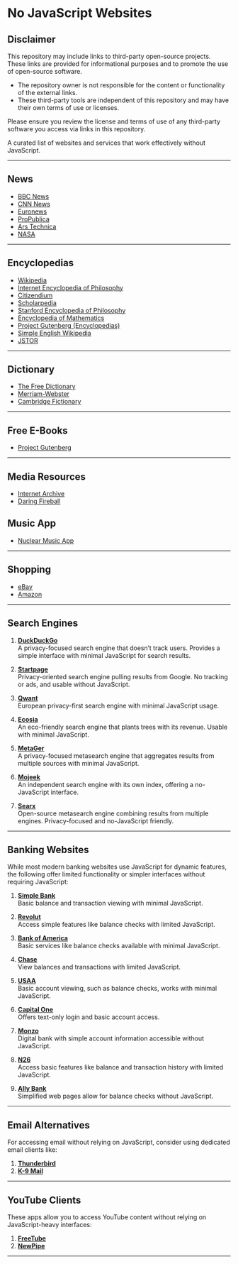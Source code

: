 # No JavaScript Websites

## Disclaimer

This repository may include links to third-party open-source projects. These links are provided for informational purposes and to promote the use of open-source software.

- The repository owner is not responsible for the content or functionality of the external links.
- These third-party tools are independent of this repository and may have their own terms of use or licenses.

Please ensure you review the license and terms of use of any third-party software you access via links in this repository.

A curated list of websites and services that work effectively without JavaScript.

---

## News
- [BBC News](https://www.bbc.co.uk/news)
- [CNN News](https://edition.cnn.com)
- [Euronews](https://www.euronews.com)
- [ProPublica](https://www.propublica.org)
- [Ars Technica](https://arstechnica.com)
- [NASA](https://www.nasa.gov)

---

## Encyclopedias
- [Wikipedia](https://www.wikipedia.org)
- [Internet Encyclopedia of Philosophy](https://www.iep.utm.edu)
- [Citizendium](https://en.citizendium.org/wiki/Main_Page)
- [Scholarpedia](http://www.scholarpedia.org/)
- [Stanford Encyclopedia of Philosophy](https://plato.stanford.edu)
- [Encyclopedia of Mathematics](https://www.encyclopediaofmath.org/)
- [Project Gutenberg (Encyclopedias)](https://www.gutenberg.org)
- [Simple English Wikipedia](https://simple.wikipedia.org)
- [JSTOR](https://www.jstor.org)

---

## Dictionary
- [The Free Dictionary](https://www.thefreedictionary.com)
- [Merriam-Webster](https://www.merriam-webster.com)
- [Cambridge Fictionary](https://dictionary.cambridge.org)

---

## Free E-Books
- [Project Gutenberg](https://www.gutenberg.org)

---

## Media Resources 
- [Internet Archive](https://archive.org)
- [Daring Fireball](https://daringfireball.net)

## Music App

- [Nuclear Music App](https://nuclearjs.github.io/)

---

## Shopping
- [eBay](https://www.ebay.com)
- [Amazon](https://www.amazon.com)

---

## Search Engines

1. **[DuckDuckGo](https://duckduckgo.com)**  
   A privacy-focused search engine that doesn’t track users. Provides a simple interface with minimal JavaScript for search results.

2. **[Startpage](https://www.startpage.com)**  
   Privacy-oriented search engine pulling results from Google. No tracking or ads, and usable without JavaScript.

3. **[Qwant](https://www.qwant.com)**  
   European privacy-first search engine with minimal JavaScript usage.

4. **[Ecosia](https://www.ecosia.org)**  
   An eco-friendly search engine that plants trees with its revenue. Usable with minimal JavaScript.

5. **[MetaGer](https://metager.de/en)**  
   A privacy-focused metasearch engine that aggregates results from multiple sources with minimal JavaScript.

6. **[Mojeek](https://www.mojeek.com)**  
   An independent search engine with its own index, offering a no-JavaScript interface.

7. **[Searx](https://searx.me)**  
   Open-source metasearch engine combining results from multiple engines. Privacy-focused and no-JavaScript friendly.

---

## Banking Websites

While most modern banking websites use JavaScript for dynamic features, the following offer limited functionality or simpler interfaces without requiring JavaScript:

1. **[Simple Bank](https://www.simple.com)**  
   Basic balance and transaction viewing with minimal JavaScript.

2. **[Revolut](https://www.revolut.com)**  
   Access simple features like balance checks with limited JavaScript.

3. **[Bank of America](https://www.bankofamerica.com)**  
   Basic services like balance checks available with minimal JavaScript.

4. **[Chase](https://www.chase.com)**  
   View balances and transactions with limited JavaScript.

5. **[USAA](https://www.usaa.com)**  
   Basic account viewing, such as balance checks, works with minimal JavaScript.

6. **[Capital One](https://www.capitalone.com)**  
   Offers text-only login and basic account access.

7. **[Monzo](https://monzo.com)**  
   Digital bank with simple account information accessible without JavaScript.

8. **[N26](https://n26.com)**  
   Access basic features like balance and transaction history with limited JavaScript.

9. **[Ally Bank](https://www.ally.com)**  
   Simplified web pages allow for balance checks without JavaScript.

---

## Email Alternatives
For accessing email without relying on JavaScript, consider using dedicated email clients like:

1. **[Thunderbird](https://www.mozilla.org/en-US/thunderbird/)**  
2. **[K-9 Mail](https://k9mail.app/)**

---

## YouTube Clients
These apps allow you to access YouTube content without relying on JavaScript-heavy interfaces:

1. **[FreeTube](https://freetubeapp.io)**  
2. **[NewPipe](https://newpipe.net)**

---
